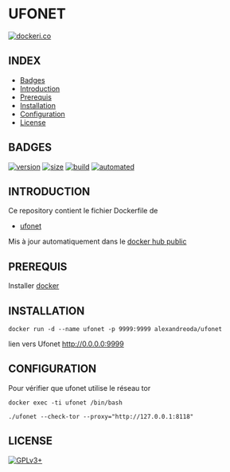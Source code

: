 # UFONET

[![dockeri.co](https://dockeri.co/image/alexandreoda/ufonet)](https://hub.docker.com/r/alexandreoda/ufonet)


## INDEX

- [Badges](#BADGES)
- [Introduction](#INTRODUCTION)
- [Prerequis](#PREREQUIS)
- [Installation](#INSTALLATION)
- [Configuration](#CONFIGURATION)
- [License](#LICENSE)


## BADGES

[![version](https://images.microbadger.com/badges/version/alexandreoda/ufonet.svg)](https://microbadger.com/images/alexandreoda/ufonet)
[![size](https://images.microbadger.com/badges/image/alexandreoda/ufonet.svg)](https://microbadger.com/images/alexandreoda/ufonet")
[![build](https://img.shields.io/docker/build/alexandreoda/ufonet.svg)](https://hub.docker.com/r/alexandreoda/ufonet)
[![automated](https://img.shields.io/docker/automated/alexandreoda/ufonet.svg)](https://hub.docker.com/r/alexandreoda/ufonet)


## INTRODUCTION

Ce repository contient le fichier Dockerfile de

- [ufonet](https://ufonet.03c8.net/)

Mis à jour automatiquement dans le [docker hub public](https://hub.docker.com/r/alexandreoda/ufonet/)


## PREREQUIS

Installer [docker](https://www.docker.com)


## INSTALLATION

```
docker run -d --name ufonet -p 9999:9999 alexandreoda/ufonet
```

lien vers Ufonet http://0.0.0.0:9999


## CONFIGURATION

Pour vérifier que ufonet utilise le réseau tor

```
docker exec -ti ufonet /bin/bash
```
```
./ufonet --check-tor --proxy="http://127.0.0.1:8118"
```


## LICENSE

[![GPLv3+](http://gplv3.fsf.org/gplv3-127x51.png)](https://github.com/oda-alexandre/ufonet/blob/master/LICENSE)
